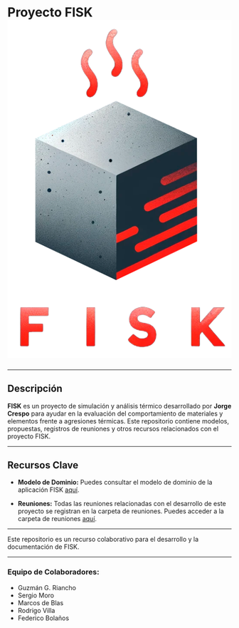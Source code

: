 # Proyecto FISK ![FISK Logo](/propuestas/logo/3.png)

---

## Descripción

**FISK** es un proyecto de simulación y análisis térmico desarrollado por **Jorge Crespo** para ayudar en la evaluación del comportamiento de materiales y elementos frente a agresiones térmicas. Este repositorio contiene modelos, propuestas, registros de reuniones y otros recursos relacionados con el proyecto FISK.

---

## Recursos Clave

- **Modelo de Dominio:** Puedes consultar el modelo de dominio de la aplicación FISK [aquí](/imagenes/modelosUML/).

- **Reuniones:** Todas las reuniones relacionadas con el desarrollo de este proyecto se registran en la carpeta de reuniones. Puedes acceder a la carpeta de reuniones [aquí](/reuniones/).

---

Este repositorio es un recurso colaborativo para el desarrollo y la documentación de FISK.

---

### Equipo de Colaboradores:

- Guzmán G. Riancho
- Sergio Moro
- Marcos de Blas
- Rodrigo Villa
- Federico Bolaños

